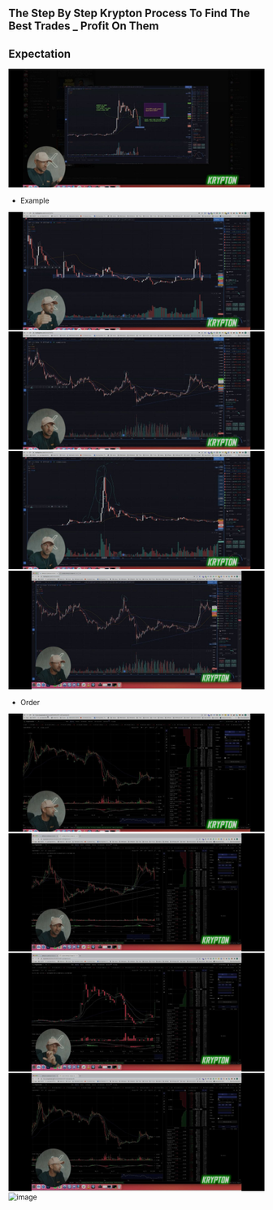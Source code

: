 ## The Step By Step Krypton Process To Find The Best Trades _ Profit On Them

## Expectation

![image](images/folder3/photo_2022-08-04_15-31-14.jpg)

* Example

![image](images/folder3/photo_2022-08-04_15-31-07.jpg)
![image](images/folder3/photo_2022-08-04_15-31-08.jpg)
![image](images/folder3/photo_2022-08-04_15-31-06.jpg)
![image](images/folder3/photo_2022-08-04_15-31-13.jpg)

* Order
  
![image](images/folder3/photo_2022-08-04_15-31-09.jpg)
![image](images/folder3/photo_2022-08-04_15-31-10.jpg)
![image](images/folder3/photo_2022-08-04_15-31-11.jpg)
![image](images/folder3/photo_2022-08-04_15-31-12.jpg)
![image](images/folder3/photo_2022-08-04_15-31-132.jpg)

